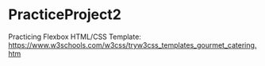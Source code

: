 # PracticeProject2
Practicing Flexbox HTML/CSS
Template: https://www.w3schools.com/w3css/tryw3css_templates_gourmet_catering.htm
